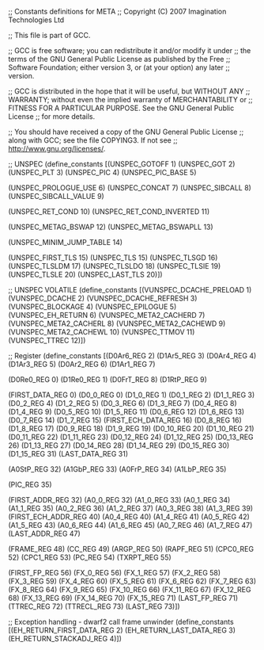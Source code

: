 ;; Constants definitions for META
;; Copyright (C) 2007 Imagination Technologies Ltd

;; This file is part of GCC.

;; GCC is free software; you can redistribute it and/or modify it under
;; the terms of the GNU General Public License as published by the Free
;; Software Foundation; either version 3, or (at your option) any later
;; version.

;; GCC is distributed in the hope that it will be useful, but WITHOUT ANY
;; WARRANTY; without even the implied warranty of MERCHANTABILITY or
;; FITNESS FOR A PARTICULAR PURPOSE.  See the GNU General Public License
;; for more details.

;; You should have received a copy of the GNU General Public License
;; along with GCC; see the file COPYING3.  If not see
;; <http://www.gnu.org/licenses/>.

;; UNSPEC 
(define_constants
 [(UNSPEC_GOTOFF                        1)
  (UNSPEC_GOT                           2)
  (UNSPEC_PLT                           3)
  (UNSPEC_PIC                           4)
  (UNSPEC_PIC_BASE                      5)

  (UNSPEC_PROLOGUE_USE                  6)
  (UNSPEC_CONCAT                        7)
  (UNSPEC_SIBCALL                       8)
  (UNSPEC_SIBCALL_VALUE                 9)

  (UNSPEC_RET_COND                      10)
  (UNSPEC_RET_COND_INVERTED             11)

  (UNSPEC_METAG_BSWAP                   12)
  (UNSPEC_METAG_BSWAPLL                 13)

  (UNSPEC_MINIM_JUMP_TABLE              14)

  (UNSPEC_FIRST_TLS                     15)
  (UNSPEC_TLS                           15)
  (UNSPEC_TLSGD                         16)
  (UNSPEC_TLSLDM                        17)
  (UNSPEC_TLSLDO                        18)
  (UNSPEC_TLSIE                         19)
  (UNSPEC_TLSLE                         20)
  (UNSPEC_LAST_TLS                      20)])


;; UNSPEC VOLATILE
(define_constants
 [(VUNSPEC_DCACHE_PRELOAD               1)
  (VUNSPEC_DCACHE                       2)
  (VUNSPEC_DCACHE_REFRESH               3)
  (VUNSPEC_BLOCKAGE                     4)
  (VUNSPEC_EPILOGUE                     5)
  (VUNSPEC_EH_RETURN                    6)
  (VUNSPEC_META2_CACHERD                7)
  (VUNSPEC_META2_CACHERL                8)
  (VUNSPEC_META2_CACHEWD                9)
  (VUNSPEC_META2_CACHEWL               10)
  (VUNSPEC_TTMOV                       11)
  (VUNSPEC_TTREC                       12)])


;; Register
(define_constants
 [(D0Ar6_REG                            2)
  (D1Ar5_REG                            3)
  (D0Ar4_REG                            4)
  (D1Ar3_REG                            5)
  (D0Ar2_REG                            6)
  (D1Ar1_REG                            7)

  (D0Re0_REG                            0)
  (D1Re0_REG                            1)
  (D0FrT_REG                            8)
  (D1RtP_REG                            9)

  (FIRST_DATA_REG                       0)
  (D0_0_REG                             0)
  (D1_0_REG                             1)
  (D0_1_REG                             2)
  (D1_1_REG                             3)
  (D0_2_REG                             4)
  (D1_2_REG                             5)
  (D0_3_REG                             6)
  (D1_3_REG                             7)
  (D0_4_REG                             8)
  (D1_4_REG                             9)
  (D0_5_REG                             10)
  (D1_5_REG                             11)
  (D0_6_REG                             12)
  (D1_6_REG                             13)
  (D0_7_REG                             14)
  (D1_7_REG                             15)
  (FIRST_ECH_DATA_REG                   16)
  (D0_8_REG                             16)
  (D1_8_REG                             17)
  (D0_9_REG                             18)
  (D1_9_REG                             19)
  (D0_10_REG                            20)
  (D1_10_REG                            21)
  (D0_11_REG                            22)
  (D1_11_REG                            23)
  (D0_12_REG                            24)
  (D1_12_REG                            25)
  (D0_13_REG                            26)
  (D1_13_REG                            27)
  (D0_14_REG                            28)
  (D1_14_REG                            29)
  (D0_15_REG                            30)
  (D1_15_REG                            31)
  (LAST_DATA_REG                        31)
 
  (A0StP_REG                            32)
  (A1GbP_REG                            33)
  (A0FrP_REG                            34)
  (A1LbP_REG                            35)

  (PIC_REG                              35)

  (FIRST_ADDR_REG                       32)
  (A0_0_REG                             32)
  (A1_0_REG                             33)
  (A0_1_REG                             34)
  (A1_1_REG                             35)
  (A0_2_REG                             36)
  (A1_2_REG                             37)
  (A0_3_REG                             38)
  (A1_3_REG                             39)
  (FIRST_ECH_ADDR_REG                   40)
  (A0_4_REG                             40)
  (A1_4_REG                             41)
  (A0_5_REG                             42)
  (A1_5_REG                             43)
  (A0_6_REG                             44)
  (A1_6_REG                             45)
  (A0_7_REG                             46)
  (A1_7_REG                             47)
  (LAST_ADDR_REG                        47)

  (FRAME_REG                            48)
  (CC_REG                               49)
  (ARGP_REG                             50)
  (RAPF_REG                             51)
  (CPC0_REG                             52)
  (CPC1_REG                             53)
  (PC_REG                               54)
  (TXRPT_REG                            55)
  
  (FIRST_FP_REG                         56)
  (FX_0_REG                             56)
  (FX_1_REG                             57)
  (FX_2_REG                             58)
  (FX_3_REG                             59)
  (FX_4_REG                             60)
  (FX_5_REG                             61)
  (FX_6_REG                             62)
  (FX_7_REG                             63)
  (FX_8_REG                             64)
  (FX_9_REG                             65)
  (FX_10_REG                            66)
  (FX_11_REG                            67)
  (FX_12_REG                            68)
  (FX_13_REG                            69)
  (FX_14_REG                            70)
  (FX_15_REG                            71)
  (LAST_FP_REG                          71)
  (TTREC_REG                            72)
  (TTRECL_REG                           73)
  (LAST_REG                             73)])

;; Exception handling - dwarf2 call frame unwinder
(define_constants
 [(EH_RETURN_FIRST_DATA_REG             2)
  (EH_RETURN_LAST_DATA_REG              3)
  (EH_RETURN_STACKADJ_REG               4)])
